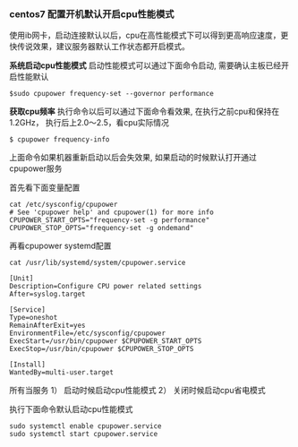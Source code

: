 ### centos7 配置开机默认开启cpu性能模式

  使用ib网卡，启动连接默认以后，cpu在高性能模式下可以得到更高响应速度，更快传说效果，建议服务器默认工作状态都开启模式。

**系统启动cpu性能模式**
  启动性能模式可以通过下面命令启动, 需要确认主板已经开启性能默认
```
$sudo cpupower frequency-set --governor performance
```
  
**获取cpu频率**
  执行命令以后可以通过下面命令看效果, 在执行之前cpu和保持在1.2GHz， 执行后上2.0～2.5，看cpu实际情况
```
$ cpupower frequency-info
```

上面命令如果机器重新启动以后会失效果, 如果启动的时候默认打开通过cpupower服务

首先看下面变量配置
```
cat /etc/sysconfig/cpupower 
# See 'cpupower help' and cpupower(1) for more info
CPUPOWER_START_OPTS="frequency-set -g performance"
CPUPOWER_STOP_OPTS="frequency-set -g ondemand"
```

再看cpupower systemd配置
```
cat /usr/lib/systemd/system/cpupower.service

[Unit]
Description=Configure CPU power related settings
After=syslog.target

[Service]
Type=oneshot
RemainAfterExit=yes
EnvironmentFile=/etc/sysconfig/cpupower
ExecStart=/usr/bin/cpupower $CPUPOWER_START_OPTS
ExecStop=/usr/bin/cpupower $CPUPOWER_STOP_OPTS

[Install]
WantedBy=multi-user.target
```

所有当服务
1） 启动时候启动cpu性能模式
2） 关闭时候启动cpu省电模式


执行下面命令默认启动cpu性能模式
```
sudo systemctl enable cpupower.service
sudo systemctl start cpupower.service
```

